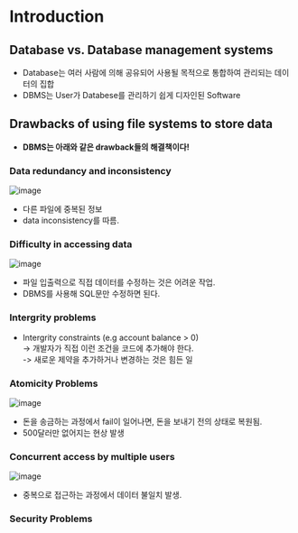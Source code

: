 # Introduction  

## Database vs. Database management systems  
- Database는 여러 사람에 의해 공유되어 사용될 목적으로 통합하여 관리되는 데이터의 집합
- DBMS는 User가 Databese를 관리하기 쉽게 디자인된 Software  

## Drawbacks of using file systems to store data  
- **DBMS는 아래와 같은 drawback들의 해결책이다!**  

### Data redundancy and inconsistency  

![image](https://user-images.githubusercontent.com/32921115/105569462-10dec300-5d85-11eb-9e21-efb298206b1b.png)  

- 다른 파일에 중복된 정보  
- data inconsistency를 따름.  

### Difficulty in accessing data  

![image](https://user-images.githubusercontent.com/32921115/105569484-3a97ea00-5d85-11eb-8df9-9d5019c00b5f.png)  

- 파일 입출력으로 직접 데이터를 수정하는 것은 어려운 작업.  
- DBMS를 사용해 SQL문만 수정하면 된다.  

### Intergrity problems  
- Intergrity constraints (e.g account balance > 0)  
  -> 개발자가 직접 이런 조건을 코드에 추가해야 한다.  
  -> 새로운 제약을 추가하거나 변경하는 것은 힘든 일  
  
### Atomicity Problems  

![image](https://user-images.githubusercontent.com/32921115/105569593-1688d880-5d86-11eb-9652-91def5c8d184.png)  

- 돈을 송금하는 과정에서 fail이 일어나면, 돈을 보내기 전의 상태로 복원됨.  
- 500달러만 없어지는 현상 발생  

### Concurrent access by multiple users  

![image](https://user-images.githubusercontent.com/32921115/105569621-6f587100-5d86-11eb-913f-133446705b5a.png)  

- 중복으로 접근하는 과정에서 데이터 불일치 발생.  

### Security Problems  
